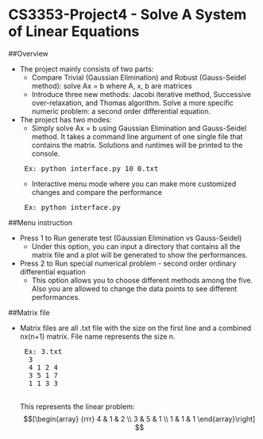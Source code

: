 # CS3353-Project4 - Solve A System of Linear Equations

##Overview
- The project mainly consists of two parts:
    - Compare Trivial (Gaussian Elimination) and Robust (Gauss-Seidel method): solve Ax = b where A, x, b are matrices
    - Introduce three new methods: Jacobi iterative method, Successive over-relaxation, and Thomas algorithm. Solve a more specific numeric problem: a second order differential equation. 
- The project has two modes:
    - Simply solve Ax = b using Gaussian Elimination and Gauss-Seidel method. It takes a command line argument of one single file that contains the matrix. Solutions and runtimes will be printed to the console.
    <pre> Ex: python interface.py 10_0.txt</pre>
    - Interactive menu mode where you can make more customized changes and compare the performance
    <pre> Ex: python interface.py </pre>

##Menu instruction
- Press 1 to Run generate test (Gaussian Elimination vs Gauss-Seidel)
    - Under this option, you can input a directory that contains all the matrix file and a plot will be generated to show the performances.
- Press 2 to Run special numerical problem - second order ordinary differential equation
    - This option allows you to choose different methods among the five. Also you are allowed to change the data points to see different performances.

##Matrix file
- Matrix files are all .txt file with the size on the first line and a combined nx(n+1) matrix. File name represents the size n.
    <pre> Ex: 3.txt
    3
    4 1 2 4
    3 5 1 7
    1 1 3 3
    </pre>
    This represents the linear problem:
    $$[\begin{array}
    {rrr}
    4 & 1 & 2 \\
    3 & 5 & 1 \\
    1 & 1 & 1
    \end{array}\right]
    $$
    <pre>


